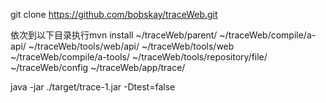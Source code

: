 git clone https://github.com/bobskay/traceWeb.git

依次到以下目录执行mvn install
~/traceWeb/parent/
~/traceWeb/compile/a-api/
~/traceWeb/tools/web/api/
~/traceWeb/tools/web
~/traceWeb/compile/a-tools/
~/traceWeb/tools/repository/file/
~/traceWeb/config
~/traceWeb/app/trace/

java -jar ./target/trace-1.jar -Dtest=false